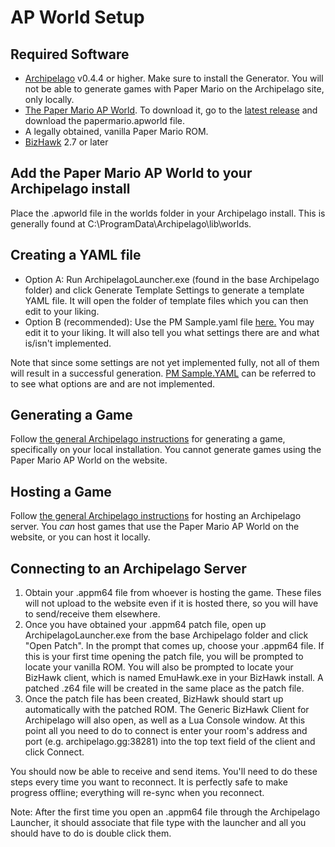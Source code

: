 # AP World Setup
## Required Software

- [Archipelago](https://github.com/ArchipelagoMW/Archipelago/releases) v0.4.4 or higher. Make sure to install the
  Generator. You will not be able to generate games with Paper Mario on the Archipelago site, only locally.
- [The Paper Mario AP World](https://github.com/JKBSunshine/PMR_APWorld/tree/main). To download it, go to the [latest release](https://github.com/JKBSunshine/PMR_APWorld/releases) and download the papermario.apworld file.
- A legally obtained, vanilla Paper Mario ROM.
- [BizHawk](https://tasvideos.org/BizHawk/ReleaseHistory) 2.7 or later

## Add the Paper Mario AP World to your Archipelago install
Place the .apworld file in the worlds folder in your Archipelago install.
This is generally found at C:\ProgramData\Archipelago\lib\worlds.

## Creating a YAML file
- Option A: Run ArchipelagoLauncher.exe (found in the base Archipelago folder) and click Generate Template Settings to generate a 
template YAML file. It will open the folder of template files which you can then edit to your liking.
- Option B (recommended): Use the PM Sample.yaml file [here.](https://github.com/JKBSunshine/PMR_APWorld/blob/main/PM%20Sample.yaml) You may edit it to your liking. It will also tell you what settings there are and what is/isn't implemented.

Note that since some settings are not yet implemented fully, not all of them will result in a successful generation. [PM Sample.YAML](https://github.com/JKBSunshine/PMR_APWorld/blob/main/PM%20Sample.yaml) can be referred to to see what options are and are not implemented.

## Generating a Game
Follow [the general Archipelago instructions](https://archipelago.gg/tutorial/Archipelago/setup/en#generating-a-game) for generating a game, specifically on your local installation. You cannot generate games using the Paper Mario AP World on the website.

## Hosting a Game
Follow [the general Archipelago instructions](https://archipelago.gg/tutorial/Archipelago/setup/en#hosting-an-archipelago-server) for hosting an Archipelago server. You _can_ host games that use the Paper Mario AP World on the website, or you can host it locally.

## Connecting to an Archipelago Server
1. Obtain your .appm64 file from whoever is hosting the game. These files will not upload to the website even if it is hosted there, so you will have to send/receive them elsewhere.
2. Once you have obtained your .appm64 patch file, open up ArchipelagoLauncher.exe from the base Archipelago folder and click "Open Patch". In the prompt that comes up, choose your .appm64 file. If this is your first time opening the patch file, you will be prompted to locate your vanilla ROM. You will also be prompted to locate your BizHawk client, which is named EmuHawk.exe in your BizHawk install. A patched .z64 file will be created in the same place as the patch file.
3. Once the patch file has been created, BizHawk should start up automatically with the patched ROM. The Generic BizHawk Client for Archipelago will also open, as well as a Lua Console window. At this point all you need to do to connect is enter your room's address and port (e.g. archipelago.gg:38281) into the top text field of the client and click Connect.

You should now be able to receive and send items. You'll need to do these steps every time you want to reconnect. It is perfectly safe to make progress offline; everything will re-sync when you reconnect.

Note: After the first time you open an .appm64 file through the Archipelago Launcher, it should associate that file type with the launcher and all you should have to do is double click them.
